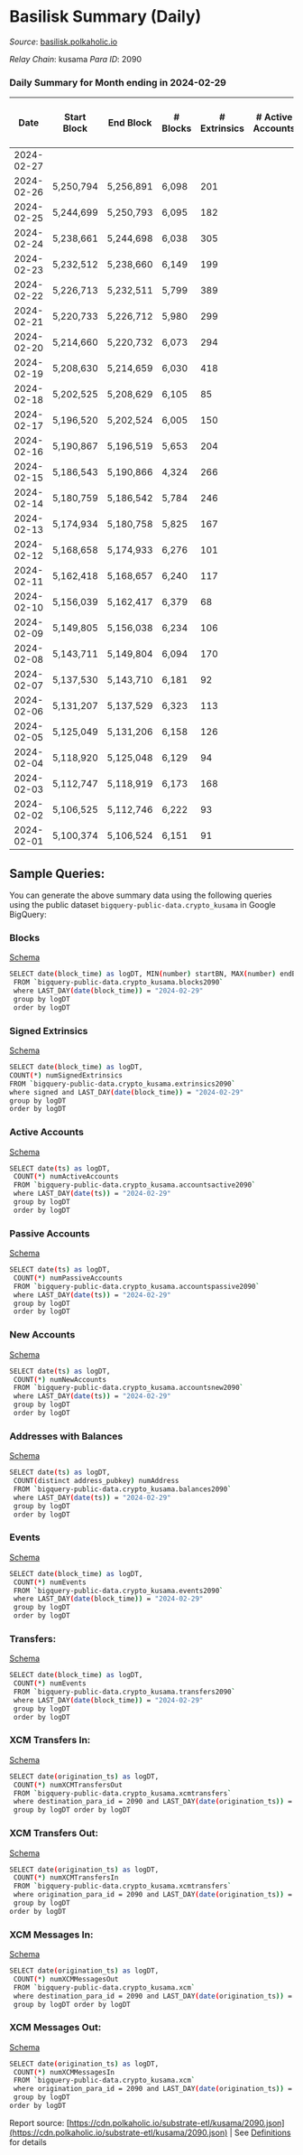 # Basilisk Summary (Daily)

_Source_: [basilisk.polkaholic.io](https://basilisk.polkaholic.io)

*Relay Chain*: kusama
*Para ID*: 2090



### Daily Summary for Month ending in 2024-02-29


| Date    | Start Block | End Block | # Blocks | # Extrinsics | # Active Accounts | # Passive Accounts | # New Accounts | # Addresses | # Events  | # Transfers ($USD) | # XCM Transfers In ($USD) | # XCM Transfers Out ($USD) | # XCM In | # XCM Out | Issues |
|---------|-------------|-----------|----------|--------------|-------------------|--------------------|----------------|-------------|-----------|--------------------|---------------------------|----------------------------|----------|-----------|--------|
| 2024-02-27 |  |  |  |  |  |  |  |  |  |   |   |   |  |  |  |
| 2024-02-26 | 5,250,794 | 5,256,891 | 6,098 | 201 |  |  |  | 18,958 | 21,861 | 469 ($25,846.72) |   |   |  |  |  |
| 2024-02-25 | 5,244,699 | 5,250,793 | 6,095 | 182 |  |  |  | 18,958 | 21,508 | 416 ($38,772.85) |   |   |  |  |  |
| 2024-02-24 | 5,238,661 | 5,244,698 | 6,038 | 305 |  |  |  | 18,959 | 23,456 | 749 ($19,730.16) |   |   |  |  |  |
| 2024-02-23 | 5,232,512 | 5,238,660 | 6,149 | 199 |  |  |  | 18,954 | 22,594 | 646 ($15,116.10) |   |   |  |  |  |
| 2024-02-22 | 5,226,713 | 5,232,511 | 5,799 | 389 |  |  |  | 18,953 | 24,100 | 993 ($52,222.02) |   |   |  |  |  |
| 2024-02-21 | 5,220,733 | 5,226,712 | 5,980 | 299 |  |  |  | 18,950 | 23,114 | 717 ($44,363.01) |   |   |  |  |  |
| 2024-02-20 | 5,214,660 | 5,220,732 | 6,073 | 294 |  |  |  | 18,944 | 23,359 | 756 ($39,599.61) |   |   |  |  |  |
| 2024-02-19 | 5,208,630 | 5,214,659 | 6,030 | 418 |  |  |  | 18,937 | 25,402 | 1,076 ($63,611.77) |   |   |  |  |  |
| 2024-02-18 | 5,202,525 | 5,208,629 | 6,105 | 85 |  |  |  | 18,935 | 19,909 | 175 ($6,671.75) |   |   |  |  |  |
| 2024-02-17 | 5,196,520 | 5,202,524 | 6,005 | 150 |  |  |  | 18,933 | 20,865 | 369 ($7,090.77) |   |   |  |  |  |
| 2024-02-16 | 5,190,867 | 5,196,519 | 5,653 | 204 |  |  |  | 18,932 | 20,681 | 542 ($21,629.31) |   |   |  |  |  |
| 2024-02-15 | 5,186,543 | 5,190,866 | 4,324 | 266 |  |  |  | 18,942 | 18,062 | 803 ($66,044.31) |   |   |  |  |  |
| 2024-02-14 | 5,180,759 | 5,186,542 | 5,784 | 246 |  |  |  | 18,942 | 21,354 | 528 ($70,108.89) |   |   |  |  |  |
| 2024-02-13 | 5,174,934 | 5,180,758 | 5,825 | 167 |  |  |  | 18,942 | 20,413 | 313 ($13,909.86) |   |   |  |  |  |
| 2024-02-12 | 5,168,658 | 5,174,933 | 6,276 | 101 |  |  |  | 18,944 | 20,769 | 231 ($12,542.51) |   |   |  |  |  |
| 2024-02-11 | 5,162,418 | 5,168,657 | 6,240 | 117 |  |  |  | 18,943 | 20,802 | 270 ($38,858.78) |   |   |  |  |  |
| 2024-02-10 | 5,156,039 | 5,162,417 | 6,379 | 68 |  |  |  | 18,944 | 20,831 | 216 ($8,780.55) |   |   |  |  |  |
| 2024-02-09 | 5,149,805 | 5,156,038 | 6,234 | 106 |  |  |  | 18,944 | 20,596 | 248  |   |   |  |  |  |
| 2024-02-08 | 5,143,711 | 5,149,804 | 6,094 | 170 |  |  |  | 18,943 | 21,396 | 451  |   |   |  |  |  |
| 2024-02-07 | 5,137,530 | 5,143,710 | 6,181 | 92 |  |  |  | 18,942 | 20,556 | 283  |   |   |  |  |  |
| 2024-02-06 | 5,131,207 | 5,137,529 | 6,323 | 113 |  |  |  | 18,941 | 21,109 | 281  |   |   |  |  |  |
| 2024-02-05 | 5,125,049 | 5,131,206 | 6,158 | 126 |  |  |  | 18,940 | 20,471 | 231  | 2 ($239.75) | 4  |  |  |  |
| 2024-02-04 | 5,118,920 | 5,125,048 | 6,129 | 94 |  |  |  | 18,922 | 20,497 | 314 ($2,486.63) | 2 ($2,669.54) | 4  |  |  |  |
| 2024-02-03 | 5,112,747 | 5,118,919 | 6,173 | 168 |  |  |  | 18,922 | 22,420 | 624 ($14,088.89) | 7 ($947.81) | 13 ($357.92) |  |  |  |
| 2024-02-02 | 5,106,525 | 5,112,746 | 6,222 | 93 |  |  |  | 18,919 | 20,575 | 256 ($10,066.05) | 6 ($1,136.34) | 8 ($106.65) | 1 |  |  |
| 2024-02-01 | 5,100,374 | 5,106,524 | 6,151 | 91 |  |  |  | 18,920 | 20,480 | 289 ($11,828.20) | 2 ($475.97) | 11 ($180.34) | 2 | 9 |  |

## Sample Queries:
You can generate the above summary data using the following queries using the public dataset `bigquery-public-data.crypto_kusama` in Google BigQuery:


### Blocks 

[Schema](https://github.com/colorfulnotion/substrate-etl/blob/main/schema/blocks.json)

```bash
SELECT date(block_time) as logDT, MIN(number) startBN, MAX(number) endBN, COUNT(*) numBlocks 
 FROM `bigquery-public-data.crypto_kusama.blocks2090`  
 where LAST_DAY(date(block_time)) = "2024-02-29" 
 group by logDT 
 order by logDT
```

### Signed Extrinsics 

[Schema](https://github.com/colorfulnotion/substrate-etl/blob/main/schema/extrinsics.json)

```bash
SELECT date(block_time) as logDT, 
COUNT(*) numSignedExtrinsics 
FROM `bigquery-public-data.crypto_kusama.extrinsics2090`  
where signed and LAST_DAY(date(block_time)) = "2024-02-29" 
group by logDT 
order by logDT
```

### Active Accounts 

[Schema](https://github.com/colorfulnotion/substrate-etl/blob/main/schema/accountsactive.json)

```bash
SELECT date(ts) as logDT, 
 COUNT(*) numActiveAccounts 
 FROM `bigquery-public-data.crypto_kusama.accountsactive2090` 
 where LAST_DAY(date(ts)) = "2024-02-29" 
 group by logDT 
 order by logDT
```

### Passive Accounts 

[Schema](https://github.com/colorfulnotion/substrate-etl/blob/main/schema/accountspassive.json)

```bash
SELECT date(ts) as logDT, 
 COUNT(*) numPassiveAccounts 
 FROM `bigquery-public-data.crypto_kusama.accountspassive2090` 
 where LAST_DAY(date(ts)) = "2024-02-29" 
 group by logDT 
 order by logDT
```

### New Accounts 

[Schema](https://github.com/colorfulnotion/substrate-etl/blob/main/schema/accountsnew.json)

```bash
SELECT date(ts) as logDT, 
 COUNT(*) numNewAccounts 
 FROM `bigquery-public-data.crypto_kusama.accountsnew2090` 
 where LAST_DAY(date(ts)) = "2024-02-29" 
 group by logDT
 order by logDT
```

### Addresses with Balances 

[Schema](https://github.com/colorfulnotion/substrate-etl/blob/main/schema/balances.json)

```bash
SELECT date(ts) as logDT,
 COUNT(distinct address_pubkey) numAddress 
 FROM `bigquery-public-data.crypto_kusama.balances2090` 
 where LAST_DAY(date(ts)) = "2024-02-29" 
 group by logDT 
 order by logDT
```

### Events 

[Schema](https://github.com/colorfulnotion/substrate-etl/blob/main/schema/events.json)

```bash
SELECT date(block_time) as logDT, 
 COUNT(*) numEvents 
 FROM `bigquery-public-data.crypto_kusama.events2090` 
 where LAST_DAY(date(block_time)) = "2024-02-29" 
 group by logDT 
 order by logDT
```

### Transfers:

[Schema](https://github.com/colorfulnotion/substrate-etl/blob/main/schema/transfers.json)

```bash
SELECT date(block_time) as logDT, 
 COUNT(*) numEvents 
 FROM `bigquery-public-data.crypto_kusama.transfers2090` 
 where LAST_DAY(date(block_time)) = "2024-02-29" 
 group by logDT 
 order by logDT
```

### XCM Transfers In: 

[Schema](https://github.com/colorfulnotion/substrate-etl/blob/main/schema/xcmtransfers.json)

```bash
SELECT date(origination_ts) as logDT, 
 COUNT(*) numXCMTransfersOut 
 FROM `bigquery-public-data.crypto_kusama.xcmtransfers` 
 where destination_para_id = 2090 and LAST_DAY(date(origination_ts)) = "2024-02-29" 
 group by logDT order by logDT
```

### XCM Transfers Out: 

[Schema](https://github.com/colorfulnotion/substrate-etl/blob/main/schema/xcmtransfers.json)

```bash
SELECT date(origination_ts) as logDT, 
 COUNT(*) numXCMTransfersIn 
 FROM `bigquery-public-data.crypto_kusama.xcmtransfers` 
 where origination_para_id = 2090 and LAST_DAY(date(origination_ts)) = "2024-02-29" 
 group by logDT 
order by logDT
```

### XCM Messages In: 

[Schema](https://github.com/colorfulnotion/substrate-etl/blob/main/schema/xcm.json)

```bash
SELECT date(origination_ts) as logDT, 
 COUNT(*) numXCMMessagesOut 
 FROM `bigquery-public-data.crypto_kusama.xcm` 
 where destination_para_id = 2090 and LAST_DAY(date(origination_ts)) = "2024-02-29" 
 group by logDT order by logDT
```

### XCM Messages Out: 

[Schema](https://github.com/colorfulnotion/substrate-etl/blob/main/schema/xcm.json)

```bash
SELECT date(origination_ts) as logDT, 
 COUNT(*) numXCMMessagesIn 
 FROM `bigquery-public-data.crypto_kusama.xcm` 
 where origination_para_id = 2090 and LAST_DAY(date(origination_ts)) = "2024-02-29" 
 group by logDT 
order by logDT
```


Report source: [https://cdn.polkaholic.io/substrate-etl/kusama/2090.json](https://cdn.polkaholic.io/substrate-etl/kusama/2090.json) | See [Definitions](/DEFINITIONS.md) for details
